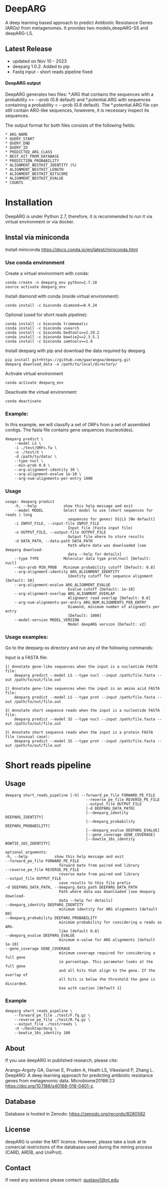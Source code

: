 
# DeepARG
A deep learning based approach to predict Antibiotic Resistance Genes (ARGs) from metagenomes. It provides two models,deepARG-SS and deepARG-LS.

<!-- https://zenodo.org/records/8280582/files/deeparg.zip?download=1 -->

## Latest Release 
* updated on Nov 10 - 2023
* deeparg 1.0.2: Added to pip
* Fastq input - short reads pipeline fixed

<!-- ## Web Service
We have released a web service to process raw sequences (paired end) using deepARG. You will get absolute and relative abundances of each submitted sample. You can find the website at http://bench.cs.vt.edu/deeparg -->

#### DeepARG output
DeepARG generates two files: *.ARG that contains the sequences with a probability >= --prob (0.8 default) and *.potential.ARG with sequences containing a probability < --prob (0.8 default). The *.potential.ARG file can still contain ARG-like sequences, howevere, it is necessary inspect its sequences.

The output format for both files consists of the following fields:

    * ARG_NAME
    * QUERY_START
    * QUERY_END
    * QUERY_ID
    * PREDICTED_ARG_CLASS
    * BEST_HIT_FROM_DATABASE
    * PREDICTION_PROBABILITY
    * ALIGNMENT_BESTHIT_IDENTITY (%)
    * ALIGNMENT_BESTHIT_LENGTH
    * ALIGNMENT_BESTHIT_BITSCORE
    * ALIGNMENT_BESTHIT_EVALUE
    * COUNTS

# Installation
DeepARG is under Python 2.7, therefore, it is recommended to run it via virtual environment or via docker.  

## Instal via miniconda
Install miniconda https://docs.conda.io/en/latest/miniconda.html

<!-- ## Dependencies
DeepARG requires the next software installed:

    1 diamond version 0.9.24 (http://www.diamondsearch.org/index.php?pages/installation/)
    2 Python version 2.7.14 - 2.7.18 -->

<!-- ## Installation -->
<!-- ### Install using virtualenv
(optional) if not pip is installed in yor machine:

    1. wget https://bootstrap.pypa.io/get-pip.py
    2. python get-pip.py

Create a virutal environment with virtualenv

    pip3 install virtualenv
    python3 -m virtualenv env
    source env/bin/activate

Install deeparg with pip and download the data required by deeparg

    pip install deeparg==1.0.2
    Download data from zenodo manually following this link: https://zenodo.org/records/8280582/files/deeparg.zip?download=1 and save it to your local directory
    3. Run deeparg initiate_environment -i /path/to/local/directory/deeparg/

To re-activate the virtual environment:

    source env/bin/activate -->
    
### Use conda environment
Create a virtual environment with conda:

    conda create -n deeparg_env python=2.7.18
    source activate deeparg_env

Install diamond with conda (inside virtual environment): 

    conda install -c bioconda diamond==0.9.24

Optional (used for short reads pipeline): 

    conda install -c bioconda trimmomatic
    conda install -c bioconda vsearch
    conda install -c bioconda bedtools==2.29.2
    conda install -c bioconda bowtie2==2.3.5.1
    conda install -c bioconda samtools==1.9

Install deeparg with pip and download the data required by deeparg

    pip install git+https://github.com/gaarangoa/deeparg.git
    deeparg download_data -o /path/to/local/directory/

Activate virtual environment

    conda activate deeparg_env

Deactivate the virtual environment:

    conda deactivate

<!-- ### Known instalation issues
See issues on repository

### Docker

    docker pull gaarangoa/deeparg:latest

To run deeparg using docker just type:

    docker run --rm -v $PWD:/data/ gaarangoa/deeparg:latest deeparg --help

Note that input parameters are under /data/ directory.  -->

### Example:
In this example, we will classify a set of ORFs from a set of assembled contigs. The fasta file contains gene sequences (nucleotides).

    deeparg predict \
        --model LS \
        -i ./test/ORFs.fa \
        -o ./test/X \
        -d /path/to/data/ \
        --type nucl \
        --min-prob 0.8 \
        --arg-alignment-identity 30 \
        --arg-alignment-evalue 1e-10 \
        --arg-num-alignments-per-entry 1000

### Usage

    usage: deeparg predict 
        -h, --help            show this help message and exit
        --model MODEL         Select model to use (short sequences for reads | long
                                sequences for genes) SS|LS [No default]
        -i INPUT_FILE, --input-file INPUT_FILE
                                Input file (Fasta input file)
        -o OUTPUT_FILE, --output-file OUTPUT_FILE
                                Output file where to store results
        -d DATA_PATH, --data-path DATA_PATH
                                Path where data was downloaded [see deeparg download-
                                data --help for details]
        --type TYPE           Molecular data type prot/nucl [Default: nucl]
        --min-prob MIN_PROB   Minimum probability cutoff [Default: 0.8]
        --arg-alignment-identity ARG_ALIGNMENT_IDENTITY
                                Identity cutoff for sequence alignment [Default: 50]
        --arg-alignment-evalue ARG_ALIGNMENT_EVALUE
                                Evalue cutoff [Default: 1e-10]
        --arg-alignment-overlap ARG_ALIGNMENT_OVERLAP
                                Alignment read overlap [Default: 0.8]
        --arg-num-alignments-per-entry ARG_NUM_ALIGNMENTS_PER_ENTRY
                                Diamond, minimum number of alignments per entry
                                [Default: 1000]
        --model-version MODEL_VERSION
                                Model deepARG version [Default: v2]

### Usage examples:

Go to the deeparg-ss directory and run any of the following commands:

Input is a FASTA file:

    1) Annotate gene-like sequences when the input is a nucleotide FASTA file:
        deeparg predict --model LS --type nucl --input /path/file.fasta --out /path/to/out/file.out

    2) Annotate gene-like sequences when the input is an amino acid FASTA file:
        deeparg predict --model LS --type prot --input /path/file.fasta --out /path/to/out/file.out

    3) Annotate short sequence reads when the input is a nucleotide FASTA file:
        deeparg predict --model SS --type nucl --input /path/file.fasta --out /path/to/out/file.out

    3) Annotate short sequence reads when the input is a protein FASTA file (unusual case):
        deeparg predict --model SS --type prot --input /path/file.fasta --out /path/to/out/file.out

# Short reads pipeline

## Usage

    deeparg short_reads_pipeline [-h] --forward_pe_file FORWARD_PE_FILE
                                        --reverse_pe_file REVERSE_PE_FILE
                                        --output_file OUTPUT_FILE
                                        [-d DEEPARG_DATA_PATH]
                                        [--deeparg_identity DEEPARG_IDENTITY]
                                        [--deeparg_probability DEEPARG_PROBABILITY]
                                        [--deeparg_evalue DEEPARG_EVALUE]
                                        [--gene_coverage GENE_COVERAGE]
                                        [--bowtie_16s_identity BOWTIE_16S_IDENTITY]

    optional arguments:
    -h, --help            show this help message and exit
    --forward_pe_file FORWARD_PE_FILE
                            forward mate from paired end library
    --reverse_pe_file REVERSE_PE_FILE
                            reverse mate from paired end library
    --output_file OUTPUT_FILE
                            save results to this file prefix
    -d DEEPARG_DATA_PATH, --deeparg_data_path DEEPARG_DATA_PATH
                            Path where data was downloaded [see deeparg download-
                            data --help for details]
    --deeparg_identity DEEPARG_IDENTITY
                            minimum identity for ARG alignments [default 80]
    --deeparg_probability DEEPARG_PROBABILITY
                            minimum probability for considering a reads as ARG-
                            like [default 0.8]
    --deeparg_evalue DEEPARG_EVALUE
                            minimum e-value for ARG alignments [default 1e-10]
    --gene_coverage GENE_COVERAGE
                            minimum coverage required for considering a full gene
                            in percentage. This parameter looks at the full gene
                            and all hits that align to the gene. If the overlap of
                            all hits is below the threshold the gene is discarded.
                            Use with caution [default 1]

### Example

    deeparg short_reads_pipeline \
        --forward_pe_file ./test/F.fq.gz \
        --reverse_pe_file ./test/R.fq.gz \
        --output_file ./test/reads \
        -d ~/Desktop/darg \
        --bowtie_16s_identity 100


## About
If you use deepARG in published research, please cite:

Arango-Argoty GA, Garner E, Pruden A, Heath LS, Vikesland P, Zhang L. DeepARG: A deep learning approach for predicting antibiotic resistance genes from metagenomic data. Microbiome20186:23
https://doi.org/10.1186/s40168-018-0401-z.

## Database
Database is hosted in Zenodo: https://zenodo.org/records/8280582

## License
deepARG is under the MIT licence. However, please take a look at te comercial restrictions of the databases used during the mining process (CARD, ARDB, and UniProt).

## Contact
If need any asistance please contact: gustavo1@vt.edu

<!-- ## Update pip
python setup.py sdist bdist_wheel
twine upload dist/* -->